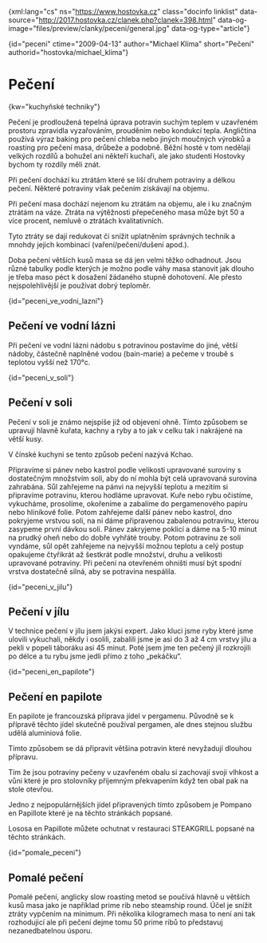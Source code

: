 
{xml:lang="cs" ns="https://www.hostovka.cz" class="docinfo linklist" data-source="http://2017.hostovka.cz/clanek.php?clanek=398.html" data-og-image="files/preview/clanky/peceni/general.jpg" data-og-type="article"}

{id="peceni" ctime="2009-04-13" author="Michael Klíma" short="Pečení" authorid="hostovka/michael_klima"}

# Pečení

{kw="kuchyňské techniky"}

Pečení je prodloužená tepelná úprava potravin suchým teplem v uzavřeném prostoru zpravidla vyzařováním, prouděním nebo kondukcí tepla. Angličtina používá výraz baking pro pečení chleba nebo jiných moučných výrobků a roasting pro pečení masa, drůbeže a podobně. Běžní hosté v tom nedělají velkých rozdílů a bohužel ani někteří kuchaři, ale jako studenti Hostovky bychom ty rozdíly měli znát.

Při pečení dochází ku ztrátám které se liší druhem potraviny a délkou pečení. Některé potraviny však pečením získávají na objemu.

Při pečení masa dochází nejenom ku ztrátám na objemu, ale i ku značným ztrátám na váze. Ztráta na výtěžnosti přepečeného masa může být 50 a více procent, nemluvě o ztrátách kvalitativních.

Tyto ztráty se dají redukovat či snížit uplatněním správných technik a mnohdy jejich kombinací (vaření/pečení/dušení apod.).

Doba pečení větších kusů masa se dá jen velmi těžko odhadnout. Jsou různé tabulky podle kterých je možno podle váhy masa stanovit jak dlouho je třeba maso péct k dosažení žádaného stupně dohotovení. Ale přesto nejspolehlivější je používat dobrý teploměr.

{id="peceni\_ve\_vodni_lazni"}

## Pečení ve vodní lázni

Při pečení ve vodní lázni nádobu s potravinou postavíme do jiné, větší nádoby, částečně naplněné vodou (bain-marie) a pečeme v troubě s teplotou vyšší než 170°c.

{id="peceni\_v\_soli"}

## Pečení v soli

Pečení v soli je známo nejspíše již od objevení ohně. Tímto způsobem se upravují hlavně kuřata, kachny a ryby a to jak v celku tak i nakrájené na větší kusy.

V čínské kuchyni se tento způsob pečení nazývá Kchao.

Připravíme si pánev nebo kastrol podle velikosti upravované suroviny s dostatečným množstvím soli, aby do ní mohla být celá upravovaná surovina zahrabána. Sůl zahřejeme na pánvi na nejvyšší teplotu a mezitím si připravíme potravinu, kterou hodláme upravovat. Kuře nebo rybu očistíme, vykucháme, prosolíme, okořeníme a zabalíme do pergamenového papíru nebo hliníkové folie. Potom zahřejeme další pánev nebo kastrol, dno pokryjeme vrstvou soli, na ni dáme připravenou zabalenou potravinu, kterou zasypeme první dávkou soli. Pánev zakryjeme poklicí a dáme na 5-10 minut na prudký oheň nebo do dobře vyhřáté trouby. Potom potravinu ze soli vyndáme, sůl opět zahřejeme na nejvyšší možnou teplotu a celý postup opakujeme čtyřikrát až šestkrát podle množství, druhu a velikosti upravované potraviny. Při pečení na otevřeném ohništi musí být spodní vrstva dostatečně silná, aby se potravina nespálila.

{id="peceni\_v\_jilu"}

## Pečení v jílu

V technice pečení v jílu jsem jakýsi expert. Jako kluci jsme ryby které jsme ulovili vykuchali, někdy i osolili, zabalili jsme je asi do 3 až 4 cm vrstvy jílu a pekli v popeli táboráku asi 45 minut. Poté jsem jme ten pečený jíl rozkrojili po délce a tu rybu jsme jedli přímo z toho „pekáčku“.

{id="peceni\_en\_papilote"}

## Pečení en papilote

En papilote je francouzská příprava jídel v pergamenu. Původně se k přípravě těchto jídel skutečně používal pergamen, ale dnes stejnou službu udělá aluminiová folie.

Tímto způsobem se dá připravit většina potravin které nevyžadují dlouhou přípravu.

Tím že jsou potraviny pečeny v uzavřeném obalu si zachovají svoji vlhkost a vůni které je pro stolovníky příjemným překvapením když ten obal pak na stole otevřou.

Jedno z nejpopulárnějších jídel připravených tímto způsobem je Pompano en Papillote které je na těchto stránkách popsané.

Lososa en Papillote můžete ochutnat v restauraci STEAKGRILL popsané na těchto stránkách.

{id="pomale_peceni"}

## Pomalé pečení

Pomalé pečení, anglicky slow roasting metod se poučívá hlavně u větších kusů masa jako je například prime rib nebo steamship round. Účel je snížit ztráty vypčením na minimum. Při několika kilogramech masa to není ani tak rozhodujicí ale při pečení dejme tomu 50 prime ribů to představuj nezanedbatelnou úsporu.

